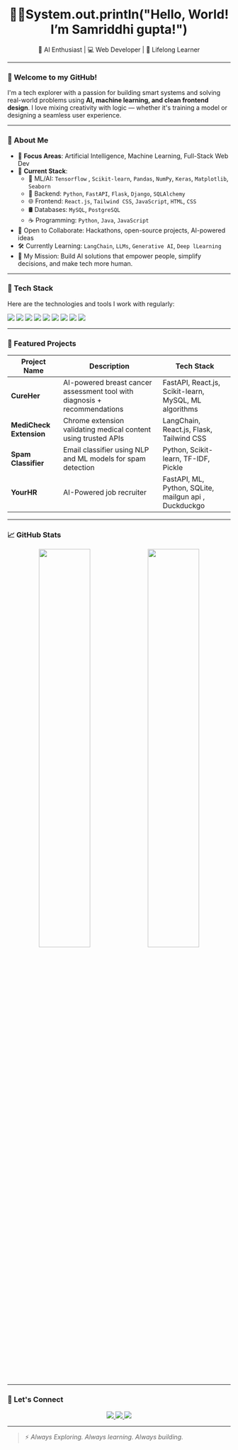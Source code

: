 <h1 align="center">👩‍💻System.out.println("Hello, World! I’m Samriddhi gupta!")</h1>

<p align="center">🚀 AI Enthusiast | 💻 Web Developer | 🧠 Lifelong Learner</p>

---

### 🌟 Welcome to my GitHub!

I'm a tech explorer with a passion for building smart systems and solving real-world problems using **AI, machine learning, and clean frontend design**. I love mixing creativity with logic — whether it's training a model or designing a seamless user experience.

---

### 🧠 About Me

- 🔬 **Focus Areas**: Artificial Intelligence, Machine Learning, Full-Stack Web Dev
- 📌 **Current Stack**:
  - 🤖 ML/AI:  `Tensorflow` , `Scikit-learn`, `Pandas`, `NumPy`, `Keras`, `Matplotlib`, `Seaborn`
  - 🧪 Backend: `Python`, `FastAPI`, `Flask`, `Django`, `SQLAlchemy`
  - 🌐 Frontend: `React.js`, `Tailwind CSS`, `JavaScript`, `HTML`, `CSS`
  - 🛢️ Databases: `MySQL`, `PostgreSQL`
  - ☕ Programming: `Python`, `Java`, `JavaScript`
- 🤝 Open to Collaborate: Hackathons, open-source projects, AI-powered ideas
- 🛠 Currently Learning: `LangChain`, `LLMs`, `Generative AI`, `Deep lLearning`
- 🎯 My Mission: Build AI solutions that empower people, simplify decisions, and make tech more human.

---

### 💼 Tech Stack

Here are the technologies and tools I work with regularly:

<p align="left">
  <img src="https://img.shields.io/badge/-Python-3776AB?style=for-the-badge&logo=python&logoColor=white"/>
  <img src="https://img.shields.io/badge/-Java-007396?style=for-the-badge&logo=java&logoColor=white"/>
  <img src="https://img.shields.io/badge/-React-61DAFB?style=for-the-badge&logo=react&logoColor=black"/>
  <img src="https://img.shields.io/badge/-FastAPI-009688?style=for-the-badge&logo=fastapi&logoColor=white"/>
  <img src="https://img.shields.io/badge/-Flask-000000?style=for-the-badge&logo=flask&logoColor=white"/>
  <img src="https://img.shields.io/badge/-JavaScript-F7DF1E?style=for-the-badge&logo=javascript&logoColor=black"/>
  <img src="https://img.shields.io/badge/-TailwindCSS-38B2AC?style=for-the-badge&logo=tailwind-css&logoColor=white"/>
  <img src="https://img.shields.io/badge/-MySQL-4479A1?style=for-the-badge&logo=mysql&logoColor=white"/>
  <img src="https://www.google.com/imgres?q=postman&imgurl=https%3A%2F%2Fmms.businesswire.com%2Fmedia%2F20230322005274%2Fen%2F761650%2F22%2Fpostman-logo-vert-2018.jpg"/>
</p>

---

### 🚀 Featured Projects

| Project Name           | Description                                                                 | Tech Stack                                               |
|------------------------|-----------------------------------------------------------------------------|----------------------------------------------------------|
| **CureHer**            | AI-powered breast cancer assessment tool with diagnosis + recommendations   | FastAPI, React.js, Scikit-learn, MySQL, ML algorithms    |
| **MediCheck Extension**| Chrome extension validating medical content using trusted APIs              | LangChain, React.js, Flask, Tailwind CSS                 |
| **Spam Classifier**    | Email classifier using NLP and ML models for spam detection                 | Python, Scikit-learn, TF-IDF, Pickle                     |
| **YourHR**             | AI-Powered job recruiter                                                    | FastAPI, ML, Python, SQLite, mailgun api , Duckduckgo    |

---

### 📈 GitHub Stats

<p align="center">
  <img src="https://github-readme-stats.vercel.app/api?username=sg6724&show_icons=true&theme=github_dark" width="48%" />
  <img src="https://github-readme-streak-stats.herokuapp.com/?user=sg6724&theme=github-dark-blue" width="48%" />
</p>

---

### 🧩 Let's Connect

<p align="center">
  <a href="https://www.linkedin.com/in/samriddhi-gupta-61a96b282/" target="_blank">
    <img src="https://img.shields.io/badge/-LinkedIn-blue?style=for-the-badge&logo=linkedin&logoColor=white"/>
  </a>
  <a href="samriddhigupta426@gmail.com">
    <img src="https://img.shields.io/badge/-Gmail-D14836?style=for-the-badge&logo=gmail&logoColor=white"/>
  </a>
  <a href="https://samriddhigupta426.wixsite.com/myfolio" target="_blank">
    <img src="https://img.shields.io/badge/-Portfolio-24292E?style=for-the-badge&logoColor=white"/>
  </a>
</p>

---

> ⚡️ *Always Exploring. Always learning. Always building.*


